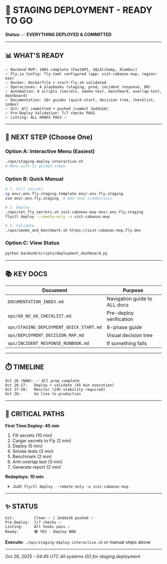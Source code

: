 # 🚀 STAGING DEPLOYMENT - READY TO GO

**Status:** ✅ **EVERYTHING DEPLOYED & COMMITTED**

---

## 📊 WHAT'S READY

```
✅ Backend MVP: 100% complete (FastAPI, SQLAlchemy, Alembic)
✅ Fly.io Config: fly.toml configured (app: sist-cabanas-mvp, region: eze)
✅ Docker: Dockerfile + start-fly.sh validated
✅ Operaciones: 4 playbooks (staging, prod, incident response, DR)
✅ Automation: 6 scripts (secrets, smoke-test, benchmark, overlap-test, dashboard)
✅ Documentation: 10+ guides (quick-start, decision tree, checklist, index)
✅ Git: All committed + pushed (commit 2edda16)
✅ Pre-Deploy Validation: 7/7 checks PASS
✅ Linting: ALL HOOKS PASS ✅
```

---

## 🎯 NEXT STEP (Choose One)

### Option A: Interactive Menu (Easiest)
```bash
./ops/staging-deploy-interactive.sh
# Menu with 11 guided steps
```

### Option B: Quick Manual
```bash
# 1. Fill secrets
cp env/.env.fly.staging.template env/.env.fly.staging
vim env/.env.fly.staging  # Add real credentials

# 2. Deploy
./ops/set_fly_secrets.sh sist-cabanas-mvp env/.env.fly.staging
flyctl deploy --remote-only -a sist-cabanas-mvp

# 3. Validate
./ops/smoke_and_benchmark.sh https://sist-cabanas-mvp.fly.dev
```

### Option C: View Status
```bash
python backend/scripts/deployment_dashboard.py
```

---

## 📚 KEY DOCS

| Document | Purpose |
|----------|---------|
| `DOCUMENTATION_INDEX.md` | Navigation guide to ALL docs |
| `ops/GO_NO_GO_CHECKLIST.md` | Pre-deploy verification |
| `ops/STAGING_DEPLOYMENT_QUICK_START.md` | 8-phase guide |
| `ops/DEPLOYMENT_DECISION_MAP.md` | Visual decision tree |
| `ops/INCIDENT_RESPONSE_RUNBOOK.md` | If something fails |

---

## ⏱️ TIMELINE

```
Oct 26 (NOW): ✅ All prep complete
Oct 26-27:   Deploy + validate (45 min execution)
Oct 27-28:   Monitor (24h stability required)
Oct 28:      Go live to production
```

---

## 🎯 CRITICAL PATHS

**First Time Deploy: 45 min**
1. Fill secrets (10 min)
2. Cargar secrets to Fly (2 min)
3. Deploy (5 min)
4. Smoke tests (3 min)
5. Benchmark (2 min)
6. Anti-overlap test (3 min)
7. Generate report (2 min)

**Redeploys: 10 min**
- Just: `flyctl deploy --remote-only -a sist-cabanas-mvp`

---

## ✨ STATUS

```
Git:         Clean ✅ | 2edda16 pushed ✅
Pre-Deploy:  7/7 checks ✅
Linting:     All hooks pass ✅
Ready:       🟢 YES - Deploy NOW
```

**Execute:** `./ops/staging-deploy-interactive.sh` or manual steps above

---

*Oct 26, 2025 - 04:45 UTC*
*All systems GO for staging deployment*
